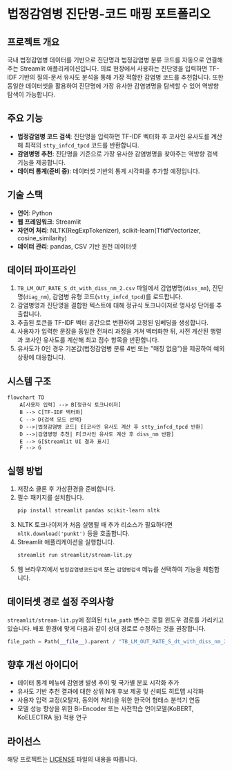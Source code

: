 # 법정감염병 진단명-코드 매핑 포트폴리오

## 프로젝트 개요
국내 법정감염병 데이터를 기반으로 진단명과 법정감염병 분류 코드를 자동으로 연결해 주는 Streamlit 애플리케이션입니다. 의료 현장에서 사용하는 진단명을 입력하면 TF-IDF 기반의 질의-문서 유사도 분석을 통해 가장 적합한 감염병 코드를 추천합니다. 또한 동일한 데이터셋을 활용하여 진단명에 가장 유사한 감염병명을 탐색할 수 있어 역방향 탐색이 가능합니다.

## 주요 기능
- **법정감염병 코드 검색**: 진단명을 입력하면 TF-IDF 벡터화 후 코사인 유사도를 계산해 최적의 `stty_infcd_tpcd` 코드를 반환합니다.
- **감염병명 추천**: 진단명을 기준으로 가장 유사한 감염병명을 찾아주는 역방향 검색 기능을 제공합니다.
- **데이터 통계(준비 중)**: 데이터셋 기반의 통계 시각화를 추가할 예정입니다.

## 기술 스택
- **언어**: Python
- **웹 프레임워크**: Streamlit
- **자연어 처리**: NLTK(RegExpTokenizer), scikit-learn(TfidfVectorizer, cosine_similarity)
- **데이터 관리**: pandas, CSV 기반 원천 데이터셋

## 데이터 파이프라인
1. `TB_LM_OUT_RATE_S_dt_with_diss_nm_2.csv` 파일에서 감염병명(`diss_nm`), 진단명(`diag_nm`), 감염병 유형 코드(`stty_infcd_tpcd`)를 로드합니다.
2. 감염병명과 진단명을 결합한 텍스트에 대해 정규식 토크나이저로 명사성 단어를 추출합니다.
3. 추출된 토큰을 TF-IDF 벡터 공간으로 변환하여 고정된 임베딩을 생성합니다.
4. 사용자가 입력한 문장을 동일한 전처리 과정을 거쳐 벡터화한 뒤, 사전 계산된 행렬과 코사인 유사도를 계산해 최고 점수 항목을 반환합니다.
5. 유사도가 0인 경우 기본값(법정감염병 분류 4번 또는 "매칭 없음")을 제공하여 예외 상황에 대응합니다.

## 시스템 구조
```mermaid
flowchart TD
    A[사용자 입력] --> B[정규식 토크나이저]
    B --> C[TF-IDF 벡터화]
    C --> D{검색 모드 선택}
    D -->|법정감염병 코드| E[코사인 유사도 계산 후 stty_infcd_tpcd 반환]
    D -->|감염병명 추천| F[코사인 유사도 계산 후 diss_nm 반환]
    E --> G[Streamlit UI 결과 표시]
    F --> G
```

## 실행 방법
1. 저장소 클론 후 가상환경을 준비합니다.
2. 필수 패키지를 설치합니다.
   ```bash
   pip install streamlit pandas scikit-learn nltk
   ```
3. NLTK 토크나이저가 처음 실행될 때 추가 리소스가 필요하다면 `nltk.download('punkt')` 등을 호출합니다.
4. Streamlit 애플리케이션을 실행합니다.
   ```bash
   streamlit run streamlit/stream-lit.py
   ```
5. 웹 브라우저에서 `법정감염병코드검색` 또는 `감염병검색` 메뉴를 선택하여 기능을 체험합니다.

## 데이터셋 경로 설정 주의사항
`streamlit/stream-lit.py`에 정의된 `file_path` 변수는 로컬 윈도우 경로를 가리키고 있습니다. 배포 환경에 맞게 다음과 같이 상대 경로로 수정하는 것을 권장합니다.
```python
file_path = Path(__file__).parent / "TB_LM_OUT_RATE_S_dt_with_diss_nm_2.csv"
```

## 향후 개선 아이디어
- 데이터 통계 메뉴에 감염병 발생 추이 및 국가별 분포 시각화 추가
- 유사도 기반 추천 결과에 대한 상위 N개 후보 제공 및 신뢰도 히트맵 시각화
- 사용자 입력 교정(오탈자, 동의어 처리)을 위한 한국어 형태소 분석기 연동
- 모델 성능 향상을 위한 Bi-Encoder 또는 사전학습 언어모델(KoBERT, KoELECTRA 등) 적용 연구

## 라이선스
해당 프로젝트는 [LICENSE](LICENSE) 파일의 내용을 따릅니다.
